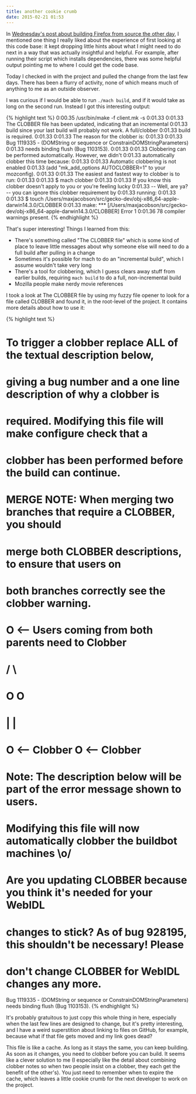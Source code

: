 ```yaml
---
title: another cookie crumb
date: 2015-02-21 01:53
---
```


In [Wednesday's post about building Firefox from source the other day][0], I
mentioned one thing I really liked about the experience of first looking at this
code base: it kept dropping little hints about what I might need to do next in a
way that was actually insightful and helpful. For example, after running their
script which installs dependencies, there was some helpful output pointing me to
where I could get the code base.

[0]: http://www.hardscrabble.net/2015/building-firefox/

Today I checked in with the project and pulled the change from the last few
days. There has been a flurry of activity, none of which means much of anything
to me as an outside observer.

I was curious if I would be able to run `./mach build`, and if it would take as
long on the second run. Instead I got this interesting output:

{% highlight text %}
0:00.35 /usr/bin/make -f client.mk -s
0:01.33 
0:01.33 The CLOBBER file has been updated, indicating that an incremental
0:01.33 build since your last build will probably not work. A full/clobber
0:01.33 build is required.
0:01.33 
0:01.33 The reason for the clobber is:
0:01.33 
0:01.33  Bug 1119335 - (DOMString or sequence<DOMString> or ConstrainDOMStringParameters)
0:01.33  needs binding flush (Bug 1103153).
0:01.33 
0:01.33 Clobbering can be performed automatically. However, we didn't
0:01.33 automatically clobber this time because:
0:01.33 
0:01.33   Automatic clobbering is not enabled
0:01.33   (add "mk_add_options AUTOCLOBBER=1" to your mozconfig).
0:01.33 
0:01.33 The easiest and fastest way to clobber is to run:
0:01.33 
0:01.33  $ mach clobber
0:01.33 
0:01.33 If you know this clobber doesn't apply to you or you're feeling lucky
0:01.33 -- Well, are ya? -- you can ignore this clobber requirement by
0:01.33 running:
0:01.33 
0:01.33  $ touch /Users/maxjacobson/src/gecko-dev/obj-x86_64-apple-darwin14.3.0/CLOBBER
0:01.33 make: *** [/Users/maxjacobson/src/gecko-dev/obj-x86_64-apple-darwin14.3.0/CLOBBER] Error 1
0:01.36 78 compiler warnings present.
{% endhighlight %}

That's super interesting! Things I learned from this:

* There's something called "The CLOBBER file" which is some kind of place to
  leave little messages about why someone else will need to do a full build
  after pulling in a change
* Sometimes it's possible for mach to do an "incremental build", which I assume
  wouldn't take very long
* There's a tool for clobbering, which I guess clears away stuff from earlier
  builds, requiring `mach build` to do a full, non-incremental build
* Mozilla people make nerdy movie references

I took a look at The CLOBBER file by using my fuzzy file opener to look for a
file called CLOBBER and found it, in the root-level of the project. It contains
more details about how to use it:

{% highlight text %}
# To trigger a clobber replace ALL of the textual description below,
# giving a bug number and a one line description of why a clobber is
# required. Modifying this file will make configure check that a
# clobber has been performed before the build can continue.
#
# MERGE NOTE: When merging two branches that require a CLOBBER, you should
#             merge both CLOBBER descriptions, to ensure that users on
#             both branches correctly see the clobber warning.
#
#                  O   <-- Users coming from both parents need to Clobber
#               /     \
#          O               O
#          |               |
#          O <-- Clobber   O  <-- Clobber
#
# Note: The description below will be part of the error message shown to users.
#
# Modifying this file will now automatically clobber the buildbot machines \o/
#

# Are you updating CLOBBER because you think it's needed for your WebIDL
# changes to stick? As of bug 928195, this shouldn't be necessary! Please
# don't change CLOBBER for WebIDL changes any more.

Bug 1119335 - (DOMString or sequence<DOMString> or ConstrainDOMStringParameters)
needs binding flush (Bug 1103153).
{% endhighlight %}

It's probably gratuitous to just copy this whole thing in here, especially when
the last few lines are designed to change, but it's pretty interesting, and I
have a weird superstition about linking to files on GitHub, for example, because
what if that file gets moved and my link goes dead?

This file is like a cache. As long as it stays the same, you can keep building.
As soon as it changes, you need to clobber before you can build. It seems like a
clever solution to me (I especially like the detail about combining clobber
notes so when two people insist on a clobber, they each get the benefit of the
other's). You just need to remember when to expire the cache, which leaves a
little cookie crumb for the next developer to work on the project.

